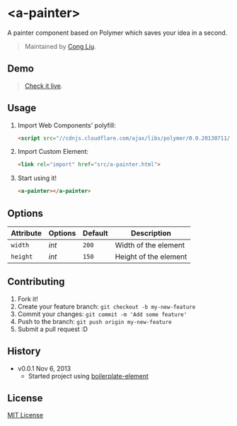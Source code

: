# &lt;a-painter&gt;

A painter component based on Polymer which saves your idea in a second.

> Maintained by [Cong Liu](https://github.com/ghostoy).

## Demo

> [Check it live](http://ghostoy.github.io/a-painter).

## Usage

1. Import Web Components' polyfill:

	```html
	<script src="//cdnjs.cloudflare.com/ajax/libs/polymer/0.0.20130711/polymer.min.js"></script>
	```

2. Import Custom Element:

	```html
	<link rel="import" href="src/a-painter.html">
	```

3. Start using it!

	```html
	<a-painter></a-painter>
	```

## Options

Attribute  | Options                   | Default             | Description
---        | ---                       | ---                 | ---
`width`    | *int*                     | `200`               | Width of the element
`height`   | *int*				 	   | `150`               | Height of the element


## Contributing

1. Fork it!
2. Create your feature branch: `git checkout -b my-new-feature`
3. Commit your changes: `git commit -m 'Add some feature'`
4. Push to the branch: `git push origin my-new-feature`
5. Submit a pull request :D

## History

* v0.0.1 Nov 6, 2013
	* Started project using [boilerplate-element](https://github.com/customelements/boilerplate-element)

## License

[MIT License](http://opensource.org/licenses/MIT)
